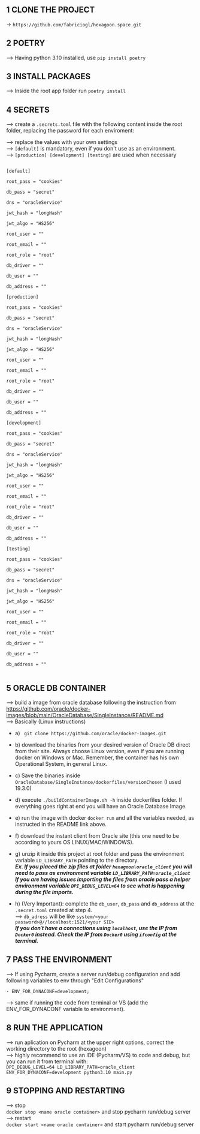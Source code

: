 ## 1 CLONE THE PROJECT

-> ```https://github.com/fabriciogl/hexagoon.space.git```

## 2 POETRY

--> Having python 3.10 installed, use ``` pip install poetry ```

## 3 INSTALL PACKAGES

--> Inside the root app folder run ``` poetry install ```

## 4 SECRETS

--> create a ```.secrets.toml``` file with the following content inside the root folder, replacing the password for each enviroment:

--> replace the values with your own settings  
--> ``` [default] ``` is mandatory, even if you don't use as an environment.    
--> ``` [production] [development] [testing] ``` are used when necessary  

<code>
[default]<br/>
root_pass = "cookies" <br/>
db_pass = "secret" <br/>
dns = "oracleService" <br/>
jwt_hash = "longHash" <br/>
jwt_algo = "HS256" <br/>
root_user = "" <br/>
root_email = "" <br/>
root_role = "root" <br/>
db_driver = "" <br/>
db_user = "" <br/>
db_address = "" <br/>
[production] <br/> 
root_pass = "cookies" <br/>
db_pass = "secret" <br/>
dns = "oracleService"  <br/>
jwt_hash = "longHash" <br/>
jwt_algo = "HS256" <br/>
root_user = "" <br/>
root_email = "" <br/>
root_role = "root" <br/>
db_driver = "" <br/>
db_user = "" <br/>
db_address = "" <br/>
[development] <br/>
root_pass = "cookies" <br/>
db_pass = "secret" <br/>
dns = "oracleService"  <br/>
jwt_hash = "longHash" <br/>
jwt_algo = "HS256" <br/>
root_user = "" <br/>
root_email = "" <br/>
root_role = "root" <br/>
db_driver = "" <br/>
db_user = "" <br/>
db_address = "" <br/>
[testing] <br/>
root_pass = "cookies" <br/>
db_pass = "secret" <br/>
dns = "oracleService"  <br/>
jwt_hash = "longHash" <br/>
jwt_algo = "HS256" <br/>
root_user = "" <br/>
root_email = "" <br/>
root_role = "root" <br/>
db_driver = "" <br/>
db_user = "" <br/>
db_address = "" <br/>
</code>

## 5 ORACLE DB CONTAINER

--> build a image from oracle database following the instruction from 
https://github.com/oracle/docker-images/blob/main/OracleDatabase/SingleInstance/README.md  
--> Basically  (Linux instructions)  
- a) ``` git clone https://github.com/oracle/docker-images.git```  
- b) download the binaries from your desired version of Oracle DB direct from their site. Always choose Linux version, even if you are running docker on Windows or Mac. Remember, the container has his own Operational System, in general Linux.  
- c) Save the binaries inside ``` OracleDatabase/SingleInstance/dockerfiles/versionChosen``` (I used 19.3.0)  
- d) execute ```./buildContainerImage.sh -h``` inside dockerfiles folder. If everything goes right at end you will have an Oracle Database Image.  
- e) run the image with docker ``` docker run ``` and all the variables needed, as instructed in the README link above.  
- f) download the instant client from Oracle site (this one need to be according to yours OS LINUX/MAC/WINDOWS).  
- g) unzip it inside this project at root folder and pass the environment variable ```LD_LIBRARY_PATH``` pointing to the directory.  
***Ex. If you placed the zip files at folder ```hexagoon\oracle_client``` you will need to pass as environment variable ```LD_LIBRARY_PATH=oracle_client```***  
***If you are having issues importing the files from oracle pass a helper environment variable ```DPI_DEBUG_LEVEL=64``` to see what is happening during the file imports.***

- h) (Very Important): complete the ```db_user```, ```db_pass``` and ```db_address``` at the ```.secret.toml``` created at step 4.  
--> ```db_adress``` will be like ```system/<your password>@//localhost:1521/<your SID>```  
***If you don´t have a connections using ```localhost```, use the IP from ```Docker0``` instead. Check the IP from ```Docker0``` using ```ifconfig``` at the terminal.***

## 7 PASS THE ENVIRONMENT 

--> If using Pycharm, create a server run/debug configuration and add following variables to env through "Edit Configurations" 

    - ENV_FOR_DYNACONF=development;

--> same if running the code from terminal or VS (add the ENV_FOR_DYNACONF variable to environment).

## 8 RUN THE APPLICATION

--> run aplication on Pycharm at the upper right options, correct the working directory to the root (hexagoon)  
--> highly recommend to use an IDE (Pycharm/VS) to code and debug, but you can run it from terminal with:  
```DPI_DEBUG_LEVEL=64 LD_LIBRARY_PATH=oracle_client ENV_FOR_DYNACONF=development python3.10 main.py```  


## 9 STOPPING AND RESTARTING

--> stop  
``` docker stop <name oracle container> ``` and stop pycharm run/debug server  
--> restart  
``` docker start <name oracle container> ``` and start pycharm run/debug server


